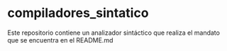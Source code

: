 # compiladores_sintatico
Este repositorio contiene un analizador sintáctico que realiza el mandato que se encuentra en el README.md
